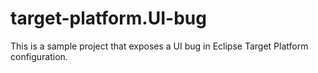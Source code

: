 # target-platform.UI-bug
This is a sample project that exposes a UI bug in Eclipse Target Platform configuration.
